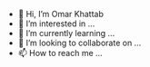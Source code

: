 - 👋 Hi, I’m Omar Khattab
- 👀 I’m interested in ...
- 🌱 I’m currently learning ...
- 💞️ I’m looking to collaborate on ...
- 📫 How to reach me ... 

<!---
Iomarme/Iomarme is a ✨ special ✨ repository because its `README.md` (this file) appears on your GitHub profile.
You can click the Preview link to take a look at your changes.
--->
